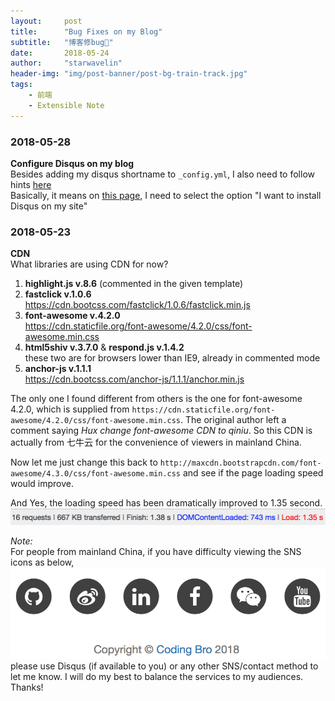 ```yaml
---
layout:     post
title:      "Bug Fixes on my Blog"
subtitle:   "博客修bug📝"
date:       2018-05-24
author:     "starwavelin"
header-img: "img/post-banner/post-bg-train-track.jpg"
tags:
    - 前端
    - Extensible Note
---
```


### 2018-05-28
**Configure Disqus on my blog**  
Besides adding my disqus shortname to ```_config.yml```, I also need to follow hints [here](https://github.com/Huxpro/huxpro.github.io/issues/157)  
Basically, it means on [this page](https://disqus.com/profile/signup/intent/),
I need to select the option "I want to install Disqus on my site"



### 2018-05-23
**CDN**  
What libraries are using CDN for now?
1. **highlight.js v.8.6** (commented in the given template)
2. **fastclick v.1.0.6**  
https://cdn.bootcss.com/fastclick/1.0.6/fastclick.min.js
3. **font-awesome v.4.2.0**  
https://cdn.staticfile.org/font-awesome/4.2.0/css/font-awesome.min.css
4. **html5shiv v.3.7.0** & **respond.js v.1.4.2**  
these two are for browsers lower than IE9, already in commented mode
5. **anchor-js v.1.1.1**  
https://cdn.bootcss.com/anchor-js/1.1.1/anchor.min.js  

The only one I found different from others is the one for font-awesome 4.2.0, which is supplied from ```https://cdn.staticfile.org/font-awesome/4.2.0/css/font-awesome.min.css```. The original author left a comment saying *Hux change font-awesome CDN to qiniu*. So this CDN is actually from 七牛云 for the convenience of viewers in mainland China.

Now let me just change this back to ```http://maxcdn.bootstrapcdn.com/font-awesome/4.3.0/css/font-awesome.min.css``` and see if the page loading speed would improve.  

And Yes, the loading speed has been dramatically improved to 1.35 second.
![loading-speed](/img/in-post/180524-bug-fixes/180524_loadspeed.png)

*Note:*  
For people from mainland China, if you have difficulty viewing the SNS icons as below,
![sns-icons](/img/in-post/180524-bug-fixes/SNS_icons.png)
please use Disqus (if available to you) or any other SNS/contact method to let me know. I will do my best to balance the services to my audiences. Thanks!
